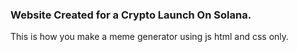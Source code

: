 ### Website Created for a Crypto Launch On Solana.

This is how you make a meme generator using js html and css only.
